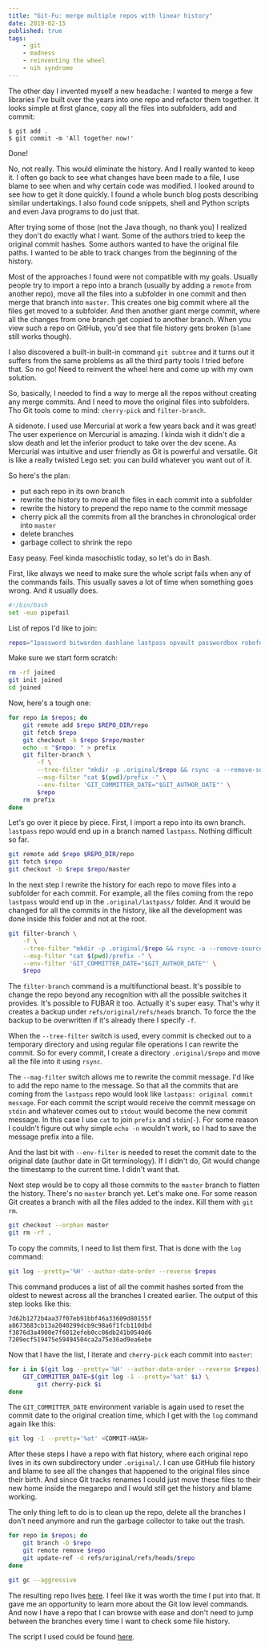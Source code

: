 ```yaml
---
title: "Git-Fu: merge multiple repos with linear history"
date: 2019-02-15
published: true
tags:
    - git
    - madness
    - reinventing the wheel
    - nih syndrome
---
```


The other day I invented myself a new headache: I wanted to merge a few libraries I've built over the years into one repo and refactor them together. It looks simple at first glance, copy all the files into subfolders, add and commit:

```shell
$ git add .
$ git commit -m 'All together now!'
```

Done!

No, not really. This would eliminate the history. And I really wanted to keep it. I often go back to see what changes have been made to a file, I use blame to see when and why certain code was modified. I looked around to see how to get it done quickly. I found a whole bunch blog posts describing similar undertakings. I also found code snippets, shell and Python scripts and even Java programs to do just that.

After trying some of those (not the Java though, no thank you) I realized they don't do exactly what I want. Some of the authors tried to keep the original commit hashes. Some authors wanted to have the original file paths. I wanted to be able to track changes from the beginning of the history.

Most of the approaches I found were not compatible with my goals. Usually people try to import a repo into a branch (usually by adding a `remote` from another repo), move all the files into a subfolder in one commit and then merge that branch into `master`. This creates one big commit where all the files get moved to a subfolder. And then another giant merge commit, where all the changes from one branch get copied to another branch. When you view such a repo on GitHub, you'd see that file history gets broken (`blame` still works though).

I also discovered a built-in built-in command `git subtree` and it turns out it suffers from the same problems as all the third party tools I tried before that. So no go! Need to reinvent the wheel here and come up with my own solution.

So, basically, I needed to find a way to merge all the repos without creating any merge commits. And I need to move the original files into subfolders. Tho Git tools come to mind: `cherry-pick` and `filter-branch`.

A sidenote. I used use Mercurial at work a few years back and it was great! The user experience on Mercurial is amazing. I kinda wish it didn't die a slow death and let the inferior product to take over the dev scene. As Mercurial was intuitive and user friendly as Git is powerful and versatile. Git is like a really twisted Lego set: you can build whatever you want out of it.

So here's the plan:

- put each repo in its own branch
- rewrite the history to move all the files in each commit into a subfolder
- rewrite the history to prepend the repo name to the commit message
- cherry pick all the commits from all the branches in chronological order into `master`
- delete branches
- garbage collect to shrink the repo

Easy peasy. Feel kinda masochistic today, so let's do in Bash.

First, like always we need to make sure the whole script fails when any of the commands fails. This usually saves a lot of time when something goes wrong. And it usually does.

```bash
#!/bin/bash
set -euo pipefail
```

List of repos I'd like to join:

```bash
repos="1password bitwarden dashlane lastpass opvault passwordbox roboform stickypassword truekey zoho-vault"
```

Make sure we start form scratch:

```bash
rm -rf joined
git init joined
cd joined
```

Now, here's a tough one:

```bash
for repo in $repos; do
    git remote add $repo $REPO_DIR/repo
    git fetch $repo
    git checkout -b $repo $repo/master
    echo -n "$repo: " > prefix
    git filter-branch \
        -f \
        --tree-filter "mkdir -p .original/$repo && rsync -a --remove-source-files ./ .original/$repo/" \
        --msg-filter "cat $(pwd)/prefix -" \
        --env-filter 'GIT_COMMITTER_DATE="$GIT_AUTHOR_DATE"' \
        $repo
    rm prefix
done
```

Let's go over it piece by piece. First, I import a repo into its own branch. `lastpass` repo would end up in a branch named `lastpass`. Nothing difficult so far.

```bash
git remote add $repo $REPO_DIR/repo
git fetch $repo
git checkout -b $repo $repo/master
```

In the next step I rewrite the history for each repo to move files into a subfolder for each commit. For example, all the files coming from the repo `lastpass` would end up in the `.original/lastpass/` folder. And it would be changed for all the commits in the history, like all the development was done inside this folder and not at the root.

```bash
git filter-branch \
    -f \
    --tree-filter "mkdir -p .original/$repo && rsync -a --remove-source-files ./ .original/$repo/" \
    --msg-filter "cat $(pwd)/prefix -" \
    --env-filter 'GIT_COMMITTER_DATE="$GIT_AUTHOR_DATE"' \
    $repo
```

The `filter-branch` command is a multifunctional beast. It's possible to change the repo beyond any recognition with all the possible switches it provides. It's possible to FUBAR it too. Actually it's super easy. That's why it creates a backup under `refs/original/refs/heads` branch. To force the the backup to be overwritten if it's already there I specify `-f`.

When the `--tree-filter` switch is used, every commit is checked out to a temporary directory and using regular file operations I can rewrite the commit. So for every commit, I create a directory `.original/$repo` and move all the file into it using `rsync`.

The `--mag-filter` switch allows me to rewrite the commit message. I'd like to add the repo name to the message. So that all the commits that are coming from the `lastpass` repo would look like `lastpass: original commit message`. For each commit the script would receive the commit message on `stdin` and whatever comes out to `stdout` would become the new commit message. In this case I use `cat` to join `prefix` and `stdin`(`-`). For some reason I couldn't figure out why simple `echo -n` wouldn't work, so I had to save the message prefix into a file.

And the last bit with `--env-filter` is needed to reset the commit date to the original date (author date in Git terminology). If I didn't do, Git would change the timestamp to the current time. I didn't want that.

Next step would be to copy all those commits to the `master` branch to flatten the history. There's no `master` branch yet. Let's make one. For some reason Git creates a branch with all the files added to the index. Kill them with `git rm`.

```bash
git checkout --orphan master
git rm -rf .
```

To copy the commits, I need to list them first. That is done with the `log` command:

```bash
git log --pretty='%H' --author-date-order --reverse $repos
```

This command produces a list of all the commit hashes sorted from the oldest to newest across all the branches I created earlier. The output of this step looks like this:

```
7d62b1272b4aa37f07eb91bbf46a33609d80155f
a8673683cb13a2040299dcb9c98a6f1fcb110dbd
f3876d3a4900e7f6012efeb0cc06db241b0540d6
7209ecf519475e59494504ca2a75e36ad9ea6ebe
```

Now that I have the list, I iterate and `cherry-pick` each commit into `master`:

```bash
for i in $(git log --pretty='%H' --author-date-order --reverse $repos); do
    GIT_COMMITTER_DATE=$(git log -1 --pretty='%at' $i) \
        git cherry-pick $i
done
```

The `GIT_COMMITTER_DATE` environment variable is again used to reset the commit date to the original creation time, which I get with the `log` command again like this:

```bash
git log -1 --pretty='%at' <COMMIT-HASH>
```

After these steps I have a repo with flat history, where each original repo lives in its own subdirectory under `.original/`. I can use GitHub file history and blame to see all the changes that happened to the original files since their birth. And since Git tracks renames I could just move these files to their new home inside the megarepo and I would still get the history and blame working.

The only thing left to do is to clean up the repo, delete all the branches I don't need anymore and run the garbage collector to take out the trash.

```bash
for repo in $repos; do
    git branch -D $repo
    git remote remove $repo
    git update-ref -d refs/original/refs/heads/$repo
done

git gc --aggressive
```

The resulting repo lives [here](https://github.com/detunized/password-manager-access). I feel like it was worth the time I put into that. It gave me an opportunity to learn more about the Git low level commands. And now I have a repo that I can browse with ease and don't need to jump between the branches every time I want to check some file history.

The script I used could be found [here](https://gist.github.com/detunized/7c41718863ab94e7072f99a55a5bf9d4).
